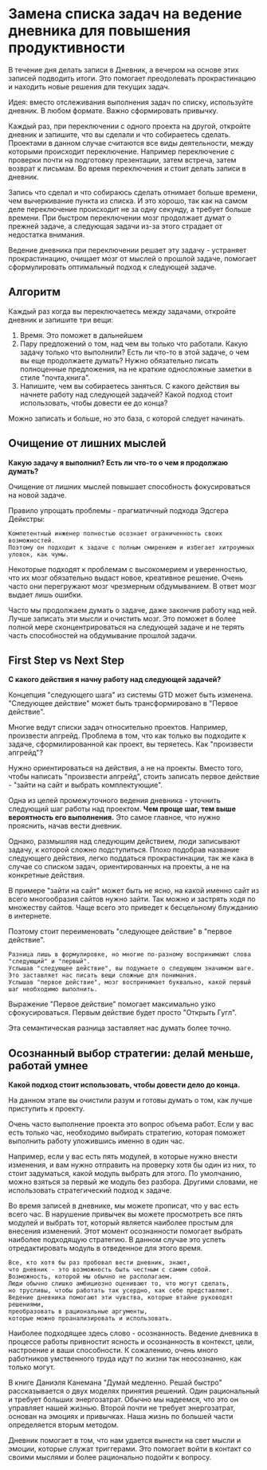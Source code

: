 Замена списка задач на ведение дневника для повышения продуктивности
====================================================================

В течение дня делать записи в Дневник, а вечером на основе этих записей подводить итоги. Это помогает преодолевать прокрастинацию и находить новые решения для текущих задач.

Идея: вместо отслеживания выполнения задач по списку, используйте дневник. В любом формате. Важно сформировать привычку.

Каждый раз, при переключении с одного проекта на другой, откройте дневник и запишите, что вы сделали и что собираетесь сделать. Проектами в данном случае считаются все виды деятельности, между которыми происходит переключение. Например переключение с проверки почти на подготовку презентации, затем встреча, затем возврат к письмам. Во время переключения и стоит делать записи в дневник.

Запись что сделал и что собираюсь сделать отнимает больше времени, чем вычеркивание пункта из списка. И это хорошо, так как на самом деле переключение происходит не за одну секунду, а требует больше времени. При быстром переключении мозг продолжает думат о прежней задаче, а следующая задачи из-за этого страдает от недостатка внимания.

Ведение дневника при переключении решает эту задачу - устраняет прокрастинацию, очищает мозг от мыслей о прошлой задаче, помогает сформулировать оптимальный подход к следующей задаче.


Алгоритм
--------

Каждый раз когда вы переключаетесь между задачами, откройте дневник и запишите три вещи:

1. Время. Это поможет в дальнейшем
2. Пару предложений о том, над чем вы только что работали. Какую задачу только что выполнили? Есть ли что-то в этой задаче, о чем вы еще продолжаете думать? Нужно обязательно писать полноценные предложения, на не краткие односложные заметки в стиле "почта,книга".
3. Напишите, чем вы собираетесь заняться. С какого действия вы начнете работу над следующей задачей? Какой подход стоит использовать, чтобы довести ее до конца?

Можно записать и больше, но это база, с которой следует начинать.



Очищение от лишних мыслей
-------------------------

__Какую задачу я выполнил? Есть ли что-то о чем я продолжаю думать?__

Очищение от лишних мыслей повышает способность фокусироваться на новой задаче.

Правило упрощать проблемы - прагматичный подхода Эдсгера Дейкстры:
```
Компетентный инженер полностью осознает ограниченность своих возможностей. 
Поэтому он подходит к задаче с полным смирением и избегает хитроумных уловок, как чумы.
```
Некоторые подходят к проблемам с высокомерием и уверенностью, что их мозг обязательно выдаст новое, креативное решение. Очень часто они перегружают мозг чрезмерным обдумыванием. В ответ мозг выдает лишь ошибки.

Часто мы продолжаем думать о задаче, даже закончив работу над ней. Лучше записать эти мысли и очистить мозг. Это поможет в более полной мере сконцентрироваться на следующей задаче и не терять часть способностей на обдумывание прошлой задачи.


First Step vs Next Step
-----------------------

__С какого действия я начну работу над следующей задачей?__

Концепция "следующего шага" из системы GTD может быть изменена. "Следующее действие" может быть трансформировано в "Первое действие".

Многие ведут списки задач относительно проектов. Например, произвести апгрейд. Проблема в том, что как только вы подходите к задаче, сформилированной как проект, вы теряетесь. Как "произвести апгрейд"?

Нужно ориентироваться на действия, а не на проекты. Вместо того, чтобы написать "произвести апгрейд", стоить записать первое действие - "зайти на сайт и выбрать комплектующие".

Одна из целей промежуточного ведения дневника - уточнить следующий шаг работы над проектом. __Чем проще шаг, тем выше вероятность его выполнения.__ Это самое главное, что нужно прояснить, начав вести дневник.

Однако, размышляя над следующим действием, люди записывают задачу, к которой сложно подступиться. Плохо подобрав название следующего действия, легко поддаться прокрастинации, так же кака в случае со списком задач, ориентированных на проекты, а не на конкретные действия.

В примере "зайти на сайт" может быть не ясно, на какой именно сайт из всего многообразия сайтов нужно зайти. Так можно и застрять ходя по множеству сайтов. Чаще всего это приведет к бесцельному блужданию в интернете.

Поэтому стоит переименовать "следующее действие" в "первое действие".

```
Разница лишь в формулировке, но многие по-разному воспринимают слова "следующий" и "первый". 
Услышав "следующее действие", вы подумаете о следующем значимом шаге. 
Это заставляет нас писать вещи сложные для понимания. 
Услышав "первое действие", мозг воспринимает буквально, какой первый шаг необходимо выполнить.
```

Выражение "Первое действие" помогает максимально узко сфокусироваться. Первым действие будет просто "Открыть Гугл".

Эта семантическая разница заставляет нас думать более точно.


Осознанный выбор стратегии: делай меньше, работай умнее
-------------------------------------------------------

__Какой подход стоит использовать, чтобы довести дело до конца.__

На данном этапе вы очистили разум и готовы думать о том, как лучше приступить к проекту.

Очень часто выполнение проекта это вопрос объема работ. Если у вас есть только час, необходимо выбирать стратегию, которая поможет выполнить работу уложившись именно в один час.

Например, если у вас есть пять модулей, в которые нужно внести изменения, и вам нужно отправить на проверку хотя бы один из них, то стоит задуматься, какой модуль выбрать для этого. По умолчанию, можно взяться за первый же модуль без разбора. Другими словами, не использовать стратегический подход к задаче.

Во время записей в дневнике, мы можете прописат, что у вас есть всего час. В нарушение привычек вы можете просмотреть все пять модулей и выбрать тот, который является наиболее простым для внесения изменений. Этот момент осознанности помогает выбрать наиболее подходящую стратегию. В данном случае это успеть отредактировать модуль в отведенное для этого время.

    Все, кто хотя бы раз пробовал вести дневник, знают,
    что дневник - это возможность быть честным с самим собой.
    Возможность, которой мы обычно не располагаем. 
    Люди обычно слишко амбициозно оценивают то, что могут сделать,
    но трусливы, чтобы работать так усердно, как себе представляют.
    Ведение дневника помогают эти чувства, которые втайне руководят решениями, 
    преобразовать в рациональные аргументы, 
    которые можно проанализировать и использовать.
    
Наиболее подходящее здесь слово - осознанность. Ведение дневника в процессе работы привностит ясность и осознанность в контекст, цели, настроение и ваши способности. К сожалению, очень много работников умственного труда идут по жизни так неосознанно, как только могут.

В книге Даниэля Канемана "Думай медленно. Решай быстро" рассказывается о двух моделях принятия решений. Один рациональный и требует больших энергозатрат. Обычно мы надеемся, что это он управляет нашей жизнью. Второй почти не требует энергозатрат, основан на эмоциях и привычках. Наша жизнь по большей части определяется вторым методом.

Дневник помогает в том, что нам удается вынести на свет мысли и эмоции, которые служат триггерами. Это помогает войти в контакт со своими мыслями и более рационально подойти к вопросу.


